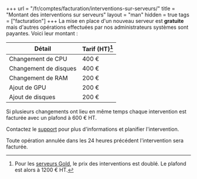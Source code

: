 +++
url = "/fr/comptes/facturation/interventions-sur-serveurs/"
title = "Montant des interventions sur serveurs"
layout = "man"
hidden = true
tags = ["facturation"]
+++
La mise en place d'un nouveau serveur est **gratuite** mais d'autres opérations effectuées par nos administrateurs systèmes sont payantes. Voici leur montant :

| Détail                                                          | Tarif (HT)[^1] |
| --------------------------------------------------------------- | -------------- |
| Changement de CPU                                               | 400 €          |
| Changement de disques                                           | 400 €          |
| Changement de RAM                                               | 200 €          |
| Ajout de GPU                                                    | 200 €          |
| Ajout de disques                                                | 200 €          |

Si plusieurs changements ont lieu en même temps chaque intervention est facturée avec un plafond à 600 € HT.

Contactez le [support](https://admin.alwaysdata.com/support/add/) pour plus d'informations et planifier l'intervention.

Toute opération annulée dans les 24 heures précédent l'intervention sera facturée.

[^1]: Pour les [serveurs Gold](accounts/billing/private-cloud-prices#serveurs-gold-infogérés), le prix des interventions est doublé. Le plafond est alors à 1200 € HT.
